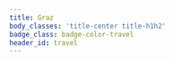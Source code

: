 ```yaml
---
title: Graz
body_classes: 'title-center title-h1h2'
badge_class: badge-color-travel
header_id: travel
---
```


